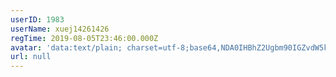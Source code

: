 ```yaml
---
userID: 1983
userName: xuej14261426
regTime: 2019-08-05T23:46:00.000Z
avatar: 'data:text/plain; charset=utf-8;base64,NDA0IHBhZ2Ugbm90IGZvdW5kCg=='
url: null
---
```




